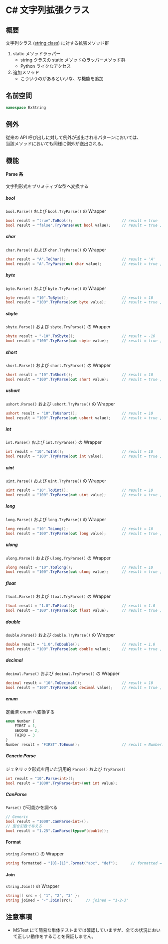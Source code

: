 # C# 文字列拡張クラス

## 概要

文字列クラス ([string class](https://docs.microsoft.com/ja-jp/dotnet/api/system.string)) に対する拡張メソッド群

1. static メソッドラッパー
	* string クラスの static メソッドのラッパーメソッド群
	* Python ライクなアクセス
1. 追加メソッド
	* こういうのがあるといいな、な機能を追加

## 名前空間
```cs
namespace ExString
```

## 例外
従来の API 呼び出しに対して例外が送出されるパターンにおいては、  
当該メソッドにおいても同様に例外が送出される。

## 機能
#### Parse 系
文字列形式をプリミティブな型へ変換する

##### bool
```bool.Parse()``` および ```bool.TryParse()``` の Wrapper
```cs
bool result = "true".ToBool();						// result = true
bool result = "false".TryParse(out bool value);		// result = true , value = false
```
##### char
```char.Parse()``` および ```char.TryParse()``` の Wrapper
```cs
char result = "A".ToChar();							// result = 'A'
bool result = "A".TryParse(out char value);			// result = true , value = 'A'
```
##### byte
```byte.Parse()``` および ```byte.TryParse()``` の Wrapper
```cs
byte result = "10".ToByte();						// result = 10
bool result = "100".TryParse(out byte value);		// result = true , value = 100
```
##### sbyte
```sbyte.Parse()``` および ```sbyte.TryParse()``` の Wrapper
```cs
sbyte result = "-10".ToSbyte();						// result = -10
bool result = "100".TryParse(out sbyte value);		// result = true , value = 100
```
##### short
```short.Parse()``` および ```short.TryParse()``` の Wrapper
```cs
short result = "10".ToShort();						// result = 10
bool result = "100".TryParse(out short value);		// result = true , value = 100
```
##### ushort
```ushort.Parse()``` および ```ushort.TryParse()``` の Wrapper
```cs
ushort result = "10".ToUshort();					// result = 10
bool result = "100".TryParse(out ushort value);		// result = true , value = 100
```
##### int
```int.Parse()``` および ```int.TryParse()``` の Wrapper
```cs
int result = "10".ToInt();							// result = 10
bool result = "100".TryParse(out int value);		// result = true , value = 100
```
##### uint
```uint.Parse()``` および ```uint.TryParse()``` の Wrapper
```cs
uint result = "10".ToUint();						// result = 10
bool result = "100".TryParse(out uint value);		// result = true , value = 100
```
##### long
```long.Parse()``` および ```long.TryParse()``` の Wrapper
```cs
long result = "10".ToLong();						// result = 10
bool result = "100".TryParse(out long value);		// result = true , value = 100
```
##### ulong
```ulong.Parse()``` および ```ulong.TryParse()``` の Wrapper
```cs
ulong result = "10".ToUlong();						// result = 10
bool result = "100".TryParse(out ulong value);		// result = true , value = 100
```
##### float
```float.Parse()``` および ```float.TryParse()``` の Wrapper
```cs
float result = "1.0".ToFloat();						// result = 1.0
bool result = "100".TryParse(out float value);		// result = true , value = 100
```
##### double
```double.Parse()``` および ```double.TryParse()``` の Wrapper
```cs
double result = "1.0".ToDouble();					// result = 1.0
bool result = "100".TryParse(out double value);		// result = true , value = 100
```
##### decimal
```decimal.Parse()``` および ```decimal.TryParse()``` の Wrapper
```cs
decimal result = "10".ToDecimal();					// result = 10
bool result = "100".TryParse(out decimal value);	// result = true , value = 100
```
##### enum
定義済 enum へ変換する
```cs
enum Number {
	FIRST = 1,
	SECOND = 2,
	THIRD = 3
}
Number result = "FIRST".ToEnum();					// result = Number.FIRST
```
##### Generic Parse
ジェネリック形式を用いた汎用的 ```Parse()``` および ```TryParse()```
```cs
int result = "10".Parse<int>();
bool result = "1000".TryParse<int>(out int value);
```
##### CanParse
```Parse()``` が可能かを調べる
```cs
// Generic
bool result = "1000".CanParse<int>();
// 型を引数で与える
bool result = "1.25".CanParse(typeof(double));
```

#### Format
```string.Format()``` の Wrapper
```cs
string formatted = "{0}-{1}".Format("abc", "def");		// formatted = "abc-def"
```

#### Join
```string.Join()``` の Wrapper
```cs
string[] src = { "1", "2", "3" };
string joined = "-".Join(src);		// joined = "1-2-3"
```

## 注意事項
* MSTest にて簡易な単体テストまでは確認していますが、全ての状況において正しい動作をすることを保証しません。




